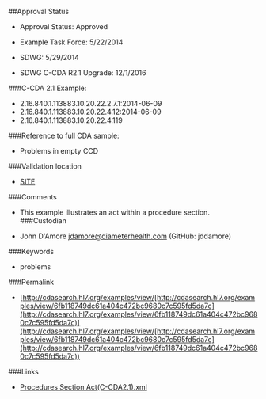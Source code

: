 ##Approval Status 

* Approval Status: Approved
* Example Task Force: 5/22/2014
* SDWG: 5/29/2014

* SDWG C-CDA R2.1 Upgrade: 12/1/2016    

###C-CDA 2.1 Example: 

* 2.16.840.1.113883.10.20.22.2.7.1:2014-06-09
* 2.16.840.1.113883.10.20.22.4.12:2014-06-09
* 2.16.840.1.113883.10.20.22.4.119

###Reference to full CDA sample:
* Problems in empty CCD


###Validation location

* [SITE](https://sitenv.org/c-cda-validator)


###Comments

* This example illustrates an act within a procedure section.
###Custodian

* John D'Amore jdamore@diameterhealth.com (GitHub: jddamore)



###Keywords

* problems


###Permalink 

* [http://cdasearch.hl7.org/examples/view/[http://cdasearch.hl7.org/examples/view/6fb118749dc61a404c472bc9680c7c595fd5da7c](http://cdasearch.hl7.org/examples/view/6fb118749dc61a404c472bc9680c7c595fd5da7c)](http://cdasearch.hl7.org/examples/view/[http://cdasearch.hl7.org/examples/view/6fb118749dc61a404c472bc9680c7c595fd5da7c](http://cdasearch.hl7.org/examples/view/6fb118749dc61a404c472bc9680c7c595fd5da7c))

###Links 

* [Procedures Section Act(C-CDA2.1).xml](https://github.com/HL7/C-CDA-Examples/tree/master/Procedures/Procedures%20Section%20Act%20Entry/Procedures%20Section%20Act%28C-CDA2.1%29.xml)
